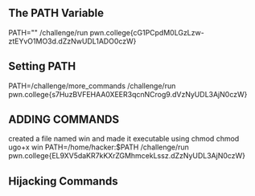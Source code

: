 ## The PATH Variable
  PATH=""
  /challenge/run
  pwn.college{cG1PCpdM0LGzLzw-ztEYvO1MO3d.dZzNwUDL1ADO0czW}

## Setting PATH
   PATH=/challenge/more_commands
   /challenge/run
   pwn.college{s7HuzBVFEHAA0XEER3qcnNCrog9.dVzNyUDL3AjN0czW}

## ADDING COMMANDS
  created a file named win and made it executable using chmod
  chmod ugo+x win
  PATH=/home/hacker:$PATH
  /challenge/run
  pwn.college{EL9XV5daKR7kKXrZGMhmcekLssz.dZzNyUDL3AjN0czW}

## Hijacking Commands
